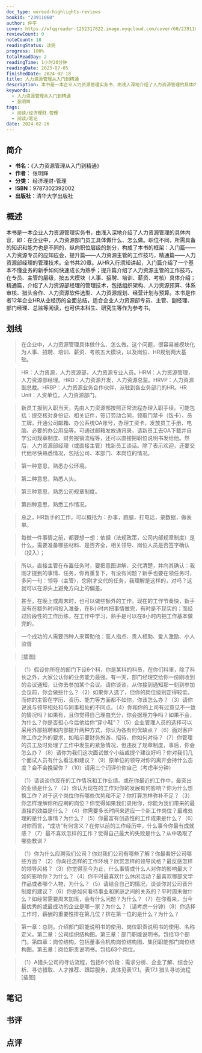 ```yaml
---
doc_type: weread-highlights-reviews
bookId: "23911060"
author: 仲平
cover: https://wfqqreader-1252317822.image.myqcloud.com/cover/60/23911060/t7_23911060.jpg
reviewCount: 0
noteCount: 18
readingStatus: 读完
progress: 100%
totalReadDay: 2
readingTime: 1小时20分钟
readingDate: 2023-07-05
finishedDate: 2024-02-18
title: 人力资源管理从入门到精通
description: 本书是一本企业人力资源管理实务书，由浅入深地介绍了人力资源管理的具体内容，即：在企业中，人力资源部门员工具体做什么、怎么做。职位不同，所需具备的知识和能力也是不同的，纵向职位层级的划分，构成了本书的框架：入门篇——人力资源专员的应知应会，提升篇——人力资源主管的工作技巧，精通篇——人力资源部经理的管理技术。全书共20章。从HR入行须知讲起，入门篇介绍了一个基本不懂业务的新手如何快速成长为熟手；提升篇介绍了人力资源主管的工作技巧，在专员、主管的层级，按五大模块（人事、招聘、培训、薪资、考核）具体介绍；精通篇，介绍了人力资源部经理的管理技术，包括组织架构、人力资源预算、体系审核、猎头合作、人力资源软件选型、人力资源规划、经营计划与预算。本书是作者12年企业HR从业经历的全面总结，适合企业人力资源部专员、主管、副经理、部门经理、总监等阅读，也可供本科生、研究生等作为参考书。
keywords:
  - 人力资源管理从入门到精通
  - 张明辉
tags:
  - 阅读/经济理财-管理
  - 阅读/笔记
date: 2024-02-26
---
```


## 简介

- **书名**：《人力资源管理从入门到精通》
- **作者**： 张明辉
- **分类**： 经济理财-管理
- **ISBN**：9787302392002
- **出版社**：清华大学出版社

## 概述

本书是一本企业人力资源管理实务书，由浅入深地介绍了人力资源管理的具体内容，即：在企业中，人力资源部门员工具体做什么、怎么做。职位不同，所需具备的知识和能力也是不同的，纵向职位层级的划分，构成了本书的框架：入门篇——人力资源专员的应知应会，提升篇——人力资源主管的工作技巧，精通篇——人力资源部经理的管理技术。全书共20章。从HR入行须知讲起，入门篇介绍了一个基本不懂业务的新手如何快速成长为熟手；提升篇介绍了人力资源主管的工作技巧，在专员、主管的层级，按五大模块（人事、招聘、培训、薪资、考核）具体介绍；精通篇，介绍了人力资源部经理的管理技术，包括组织架构、人力资源预算、体系审核、猎头合作、人力资源软件选型、人力资源规划、经营计划与预算。本书是作者12年企业HR从业经历的全面总结，适合企业人力资源部专员、主管、副经理、部门经理、总监等阅读，也可供本科生、研究生等作为参考书。

## 划线 
 

> 在企业中，人力资源管理具体做什么、怎么做。这个问题，很容易被模块化为人事、招聘、培训、薪资、考核五大模块，以及岗位、HR规划两大基础。 

> HR：人力资源，人力资源部，人力资源专业人员。HRM：人力资源管理，人力资源部经理。HRD：人力资源开发，人力资源总监。HRVP：人力资源副总裁。HRBP：人力资源业务合作伙伴，派驻到各业务部门的HR。HR Unit：人资单位，人力资源部门。 

> 新员工报到入职当天，先由人力资源部按照正常流程办理入职手续。可能包括：提交核对身份证、相关证件，签订劳动合同，领取门禁卡（饭卡）、员工牌，开通公司邮箱、办公系统OA账号，办理工资卡，发放员工手册、电脑、必要的办公用品等。可通过邮箱发放通讯录，请新员工去OA下载并自学公司规章制度、财务报销流程等，还可以直接把职位说明书发给他。然后，人力资源部经理（或直接主管）找新员工谈话。除了表示欢迎，还要交代他尽快熟悉情况，包括公司、本部门、本岗位的情况。 

> 第一种意思，熟悉办公环境。 

> 第二种意思，熟悉人头。 

> 第三种意思，熟悉公司规章制度。 

> 第四种意思，熟悉工作情况。 

> 总之，HR新手的工作，可以概括为：办事，跑腿，打电话，录数据，做表单。 

> 每做一件事情之前，都要想一想：依据（法规政策，公司内部规章制度）是什么，需要准备哪些材料、是否齐全，相关领导、岗位人员是否签字确认（投入）； 

> 所以，直接主管在布置任务时，要把意图讲解、交代清楚，并向其确认：我刚才提到的事情、任务，你再重复下，有没有问题？新手也要在领任务时，多问一句：领导（主管），您刚才交代的任务，我理解是这样的，对吗？这就可以在源头上避免方向上的偏差。 

> 甚至，在晚上或周末时，也可以做些额外的工作。现在的工作节奏快，新手没有在额外时间投入准备，在8小时内把事情做完，有时是不现实的；而经过阶段性的工作历练，在工作中学习，熟手是可以在8小时内把工作基本做完的。 

> 一个成功的人需要四种人来帮助他：高人指点、贵人相助、爱人激励、小人监督 

> [插图] 

> （1）假设你所在的部门下设6个科，你是某科的科员，在你们科里，除了科长之外，大家公认你的业务能力最强。有一天，部门经理交给你一份刚收到的会议通知，让你去参加某个会议。请你谈谈，从你接到通知那一刻到参加会议前，你会做些什么？（2）如果你入选了，但你的岗位级别定得较低，而你的主管在学历、资历、能力等方面都不如你，你该怎么办？（3）请你说说与领导相处和与同事相处的不同点。（4）你和你的上司有过意见不一致的情况吗？如果有，且你觉得自己理由充分，你会据理力争吗？如果不会，为什么？你是否担心今后他给你“穿小鞋”？（5）企业管理人员的选择可以采用外部招聘和内部提升两种方式，你认为各有何优缺点？（6）面对客户除工作之外的要求，如暗示要财务旅游、招待，你如何对待？（7）你管理的员工及时处理了工作中发生的紧急情况，但违反了规章制度，事后，你会怎么办？（8）请你为我们这次面试做个小结或提个建议好吗？你对我们几个面试人员有什么看法和建议？（9）原单位的领导对你的离开会持什么态度？会不会挽留你？（10）请用三个词评价你自己（考虑半分钟） 

> （1）请谈谈你现在的工作情况和工作业绩。或在你最近的工作中，最突出的业绩是什么？（2）你认为现在的工作对你的发展有何影响？你为什么想换工作？对于这个岗位你有哪些优势和不足？你打算怎样弥补不足？（3）你怎样理解你所应聘的岗位？你觉得如果我们录用你，你能为我们带来的最直接的效益是什么？（4）你需要多长时间来适应一个新工作岗位？最难处理的是什么事情？为什么？（5）你最富有创造性的工作成果是什么？（6）对你而言，“成功”有何含义？在你以前的工作经历中，什么事令你最有成就感？（7）最不喜欢怎样的工作？觉得自己最大的失败是什么？从中吸取了哪些教训？ 

> （1）你为什么应聘我们公司？你对我们公司有哪些了解？你最看好公司哪些方面？（2）你向往怎样的工作环境？欣赏怎样的领导风格？最反感怎样的领导风格？（3）你觉得至今为止，什么事情或什么人对你的影响最大？如何影响你？为什么？（4）你平时最喜欢什么休闲活动？最喜欢哪部文学作品或者哪个人物，为什么？（5）请结合自己的情况，谈谈你对公司晋升制度的建议？（6）你是如何看待事业和家庭之间的关系的？平时周末做什么？如经常需要周末加班，会有什么问题？为什么？（7）在你看来，当今最优秀的或最成功的企业是哪一家？为什么？（请考虑一分钟）（8）你选择工作时，薪酬的重要性排在第几位？排在第一位的是什么？为什么？ 

> 第一章：总则。介绍部门职能说明书的使用、岗位职责说明书的使用、名称定义。第二章：公司组织结构图。第三章：部门职能说明书。包括13个部门。第四章：岗位结构。包括董事会机构岗位结构图、集团职能部门岗位结构图。第五章：岗位职责说明书。包括63个岗位。 

> （1）A猎头公司的寻访流程，包括6个阶段：需求分析、企业了解、综合分析、寻访猎取、人才推荐、跟踪服务，具体见表17.1。表17.1 猎头寻访流程[插图]

## 笔记


## 书评


## 点评
